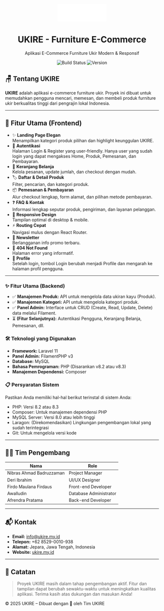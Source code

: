 <div align="center">
  <img src="ukire.png" alt="Ukire Logo" title="Logo Ukire" width="160"/>
</div>

<h1 align="center">UKIRE - Furniture E-Commerce</h1>
<p align="center">
  Aplikasi E-Commerce Furniture Ukir Modern & Responsif
</p>

<p align="center">
  <img src="https://img.shields.io/badge/build-passing-brightgreen" alt="Build Status"/>
  <img src="https://img.shields.io/badge/version-0.2-blue" alt="Version"/>
</p>

## 🪑 Tentang UKIRE

**UKIRE** adalah aplikasi e-commerce furniture ukir. Proyek ini dibuat untuk memudahkan pengguna mencari, memesan, dan membeli produk furniture ukir berkualitas tinggi dari pengrajin lokal Indonesia.

---

## 🚀 Fitur Utama (Frontend)

- ✨ **Landing Page Elegan**  
  Menampilkan kategori produk pilihan dan highlight keunggulan UKIRE.
- 🔐 **Autentikasi**  
  Halaman Login & Register yang user-friendly. Hanya user yang sudah login yang dapat mengakses Home, Produk, Pemesanan, dan Pembayaran.
- 🛒 **Keranjang Belanja**  
  Kelola pesanan, update jumlah, dan checkout dengan mudah.
- 🏷️ **Daftar & Detail Produk**  
  Filter, pencarian, dan kategori produk.
- 📦 **Pemesanan & Pembayaran**  
  Alur checkout lengkap, form alamat, dan pilihan metode pembayaran.
- ❓ **FAQ & Kontak**  
  Informasi lengkap seputar produk, pengiriman, dan layanan pelanggan.
- 📱 **Responsive Design**  
  Tampilan optimal di desktop & mobile.
- ⚡ **Routing Cepat**  
  Navigasi mulus dengan React Router.
- 📰 **Newsletter**  
  Berlangganan info promo terbaru.
- 🚫 **404 Not Found**  
  Halaman error yang informatif.
- 👤 **Profile**  
  Setelah login, tombol Login berubah menjadi Profile dan mengarah ke halaman profil pengguna.

---

### ✨ Fitur Utama (Backend)

- ✅ **Manajemen Produk:** API untuk mengelola data ukiran kayu (Produk).
- ✅ **Manajemen Kategori:** API untuk mengelola kategori produk.
- ✅ **Panel Admin:** Interface untuk CRUD (Create, Read, Update, Delete) data melalui Filament.
- ⏳ **(Fitur Selanjutnya):** Autentikasi Pengguna, Keranjang Belanja, Pemesanan, dll.

### 🛠️ Teknologi yang Digunakan

- **Framework:** Laravel 11
- **Panel Admin:** FilamentPHP v3
- **Database:** MySQL
- **Bahasa Pemrograman:** PHP (Disarankan v8.2 atau v8.3)
- **Manajemen Dependensi:** Composer

### 📋 Persyaratan Sistem

Pastikan Anda memiliki hal-hal berikut terinstal di sistem Anda:
- PHP: Versi 8.2 atau 8.3
- Composer: Untuk manajemen dependensi PHP
- MySQL Server: Versi 8.0 atau lebih tinggi
- Laragon: (Direkomendasikan) Lingkungan pengembangan lokal yang sudah terintegrasi
- Git: Untuk mengelola versi kode

---

## 👨‍💻 Tim Pengembang

| Nama                     | Role                  |
|--------------------------|-----------------------|
| Nibras Ahmad Badruzzaman | Project Manager       |
| Deri Ibrahim             | UI/UX Designer        |
| Firdo Maulana Firdaus    | Front-end Developer   |
| Awalludin                | Database Administrator|
| Afrendra Pratama         | Back-end Developer    |

---

## 📬 Kontak

- **Email:** info@ukire.my.id
- **Telepon:** +62 8529-0010-938
- **Alamat:** Jepara, Jawa Tengah, Indonesia
- **Website:** [ukire.my.id](https://ukire.my.id)

---

## 📌 Catatan
 
> Proyek UKIRE masih dalam tahap pengembangan aktif. Fitur dan tampilan dapat berubah sewaktu-waktu untuk meningkatkan kualitas aplikasi. Terima kasih atas dukungan dan masukan Anda!

© 2025 UKIRE – Dibuat dengan 💚 oleh Tim UKIRE
